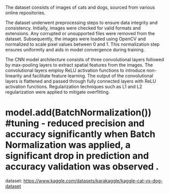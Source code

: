 The dataset consists of images of cats and dogs, sourced from various online repositories.

The dataset underwent preprocessing steps to ensure data integrity and consistency. Initially, images were checked for valid formats and extensions. Any corrupted or unsupported files were removed from the dataset. Subsequently, the images were loaded using OpenCV and normalized to scale pixel values between 0 and 1. This normalization step ensures uniformity and aids in model convergence during training.

The CNN model architecture consists of three convolutional layers followed by max-pooling layers to extract spatial features from the images. The convolutional layers employ ReLU activation functions to introduce non-linearity and facilitate feature learning. The output of the convolutional layers is flattened and passed through fully connected layers with ReLU activation functions. Regularization techniques such as L1 and L2 regularization were applied to mitigate overfitting.

# model.add(BatchNormalization()) #tuning - reduced precision and accuracy significantly when Batch Normalization was applied, a significant drop in prediction and accuracy validation was observed .

dataset: https://www.kaggle.com/datasets/karakaggle/kaggle-cat-vs-dog-dataset
